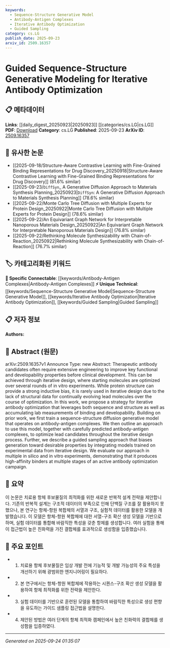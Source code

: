 ```yaml
---
keywords:
  - Sequence-Structure Generative Model
  - Antibody-Antigen Complexes
  - Iterative Antibody Optimization
  - Guided Sampling
category: cs.LG
publish_date: 2025-09-23
arxiv_id: 2509.16357
---
```


<!-- KEYWORD_LINKING_METADATA:
{
  "processed_timestamp": "2025-09-24T01:35:07.387034",
  "vocabulary_version": "1.0",
  "selected_keywords": [
    "Sequence-Structure Generative Model",
    "Antibody-Antigen Complexes",
    "Iterative Antibody Optimization",
    "Guided Sampling"
  ],
  "rejected_keywords": [],
  "similarity_scores": {
    "Sequence-Structure Generative Model": 0.78,
    "Antibody-Antigen Complexes": 0.82,
    "Iterative Antibody Optimization": 0.75,
    "Guided Sampling": 0.77
  },
  "extraction_method": "AI_prompt_based",
  "budget_applied": true,
  "candidates_json": {
    "candidates": [
      {
        "surface": "sequence-structure diffusion generative model",
        "canonical": "Sequence-Structure Generative Model",
        "aliases": [
          "diffusion generative model"
        ],
        "category": "unique_technical",
        "rationale": "This model is central to the paper's methodology and represents a novel approach combining sequence and structure data.",
        "novelty_score": 0.75,
        "connectivity_score": 0.68,
        "specificity_score": 0.82,
        "link_intent_score": 0.78
      },
      {
        "surface": "antibody-antigen complexes",
        "canonical": "Antibody-Antigen Complexes",
        "aliases": [
          "antibody complexes"
        ],
        "category": "specific_connectable",
        "rationale": "Key biological entities in the study, crucial for understanding the optimization process described.",
        "novelty_score": 0.55,
        "connectivity_score": 0.79,
        "specificity_score": 0.8,
        "link_intent_score": 0.82
      },
      {
        "surface": "iterative antibody optimization",
        "canonical": "Iterative Antibody Optimization",
        "aliases": [
          "antibody optimization"
        ],
        "category": "unique_technical",
        "rationale": "Describes the iterative process central to the paper's research focus.",
        "novelty_score": 0.7,
        "connectivity_score": 0.65,
        "specificity_score": 0.78,
        "link_intent_score": 0.75
      },
      {
        "surface": "guided sampling approach",
        "canonical": "Guided Sampling",
        "aliases": [
          "sampling approach"
        ],
        "category": "unique_technical",
        "rationale": "A novel technique introduced in the paper for optimizing antibody properties.",
        "novelty_score": 0.68,
        "connectivity_score": 0.72,
        "specificity_score": 0.76,
        "link_intent_score": 0.77
      }
    ],
    "ban_list_suggestions": [
      "therapeutic",
      "clinical development",
      "in vitro experiments"
    ]
  },
  "decisions": [
    {
      "candidate_surface": "sequence-structure diffusion generative model",
      "resolved_canonical": "Sequence-Structure Generative Model",
      "decision": "linked",
      "scores": {
        "novelty": 0.75,
        "connectivity": 0.68,
        "specificity": 0.82,
        "link_intent": 0.78
      }
    },
    {
      "candidate_surface": "antibody-antigen complexes",
      "resolved_canonical": "Antibody-Antigen Complexes",
      "decision": "linked",
      "scores": {
        "novelty": 0.55,
        "connectivity": 0.79,
        "specificity": 0.8,
        "link_intent": 0.82
      }
    },
    {
      "candidate_surface": "iterative antibody optimization",
      "resolved_canonical": "Iterative Antibody Optimization",
      "decision": "linked",
      "scores": {
        "novelty": 0.7,
        "connectivity": 0.65,
        "specificity": 0.78,
        "link_intent": 0.75
      }
    },
    {
      "candidate_surface": "guided sampling approach",
      "resolved_canonical": "Guided Sampling",
      "decision": "linked",
      "scores": {
        "novelty": 0.68,
        "connectivity": 0.72,
        "specificity": 0.76,
        "link_intent": 0.77
      }
    }
  ]
}
-->

# Guided Sequence-Structure Generative Modeling for Iterative Antibody Optimization

## 📋 메타데이터

**Links**: [[daily_digest_20250923|20250923]] [[categories/cs.LG|cs.LG]]
**PDF**: [Download](https://arxiv.org/pdf/2509.16357.pdf)
**Category**: cs.LG
**Published**: 2025-09-23
**ArXiv ID**: [2509.16357](https://arxiv.org/abs/2509.16357)

## 🔗 유사한 논문
- [[2025-09-18/Structure-Aware Contrastive Learning with Fine-Grained Binding Representations for Drug Discovery_20250918|Structure-Aware Contrastive Learning with Fine-Grained Binding Representations for Drug Discovery]] (81.6% similar)
- [[2025-09-23/$\texttt{DiffSyn}$_ A Generative Diffusion Approach to Materials Synthesis Planning_20250923|$\texttt{DiffSyn}$: A Generative Diffusion Approach to Materials Synthesis Planning]] (78.6% similar)
- [[2025-09-22/Monte Carlo Tree Diffusion with Multiple Experts for Protein Design_20250922|Monte Carlo Tree Diffusion with Multiple Experts for Protein Design]] (78.6% similar)
- [[2025-09-22/An Equivariant Graph Network for Interpretable Nanoporous Materials Design_20250922|An Equivariant Graph Network for Interpretable Nanoporous Materials Design]] (76.8% similar)
- [[2025-09-22/Rethinking Molecule Synthesizability with Chain-of-Reaction_20250922|Rethinking Molecule Synthesizability with Chain-of-Reaction]] (76.7% similar)

## 🏷️ 카테고리화된 키워드
**🔗 Specific Connectable**: [[keywords/Antibody-Antigen Complexes|Antibody-Antigen Complexes]]
**⚡ Unique Technical**: [[keywords/Sequence-Structure Generative Model|Sequence-Structure Generative Model]], [[keywords/Iterative Antibody Optimization|Iterative Antibody Optimization]], [[keywords/Guided Sampling|Guided Sampling]]

## 📋 저자 정보

**Authors:** 

## 📄 Abstract (원문)

arXiv:2509.16357v1 Announce Type: new 
Abstract: Therapeutic antibody candidates often require extensive engineering to improve key functional and developability properties before clinical development. This can be achieved through iterative design, where starting molecules are optimized over several rounds of in vitro experiments. While protein structure can provide a strong inductive bias, it is rarely used in iterative design due to the lack of structural data for continually evolving lead molecules over the course of optimization. In this work, we propose a strategy for iterative antibody optimization that leverages both sequence and structure as well as accumulating lab measurements of binding and developability. Building on prior work, we first train a sequence-structure diffusion generative model that operates on antibody-antigen complexes. We then outline an approach to use this model, together with carefully predicted antibody-antigen complexes, to optimize lead candidates throughout the iterative design process. Further, we describe a guided sampling approach that biases generation toward desirable properties by integrating models trained on experimental data from iterative design. We evaluate our approach in multiple in silico and in vitro experiments, demonstrating that it produces high-affinity binders at multiple stages of an active antibody optimization campaign.

## 📝 요약

이 논문은 치료용 항체 후보물질의 최적화를 위한 새로운 반복적 설계 전략을 제안합니다. 기존의 반복적 설계는 구조적 데이터의 부족으로 인해 단백질 구조를 잘 활용하지 못했으나, 본 연구는 항체-항원 복합체의 서열과 구조, 실험적 데이터를 활용한 모델을 개발했습니다. 이 모델은 항체-항원 복합체에 대한 서열-구조 확산 생성 모델을 기반으로 하며, 실험 데이터를 통합해 바람직한 특성을 갖춘 항체를 생성합니다. 여러 실험을 통해 이 접근법이 높은 친화력을 가진 결합체를 효과적으로 생성함을 입증했습니다.

## 🎯 주요 포인트

- 1. 치료용 항체 후보물질은 임상 개발 전에 기능적 및 개발 가능성의 주요 특성을 개선하기 위해 광범위한 엔지니어링이 필요하다.
- 2. 본 연구에서는 항체-항원 복합체에 작용하는 시퀀스-구조 확산 생성 모델을 활용하여 항체 최적화를 위한 전략을 제안한다.
- 3. 실험 데이터를 기반으로 훈련된 모델을 통합하여 바람직한 특성으로 생성 편향을 유도하는 가이드 샘플링 접근법을 설명한다.
- 4. 제안된 방법은 여러 단계의 항체 최적화 캠페인에서 높은 친화력의 결합체를 생성함을 입증하였다.


---

*Generated on 2025-09-24 01:35:07*